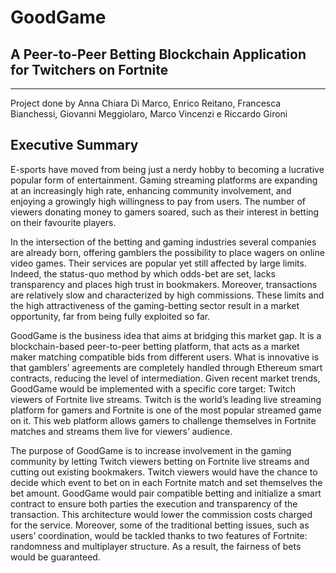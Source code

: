 # GoodGame
## A Peer-to-Peer Betting Blockchain Application for Twitchers on Fortnite
-----------------------
Project done by Anna Chiara Di Marco, Enrico Reitano, Francesca Bianchessi, Giovanni Meggiolaro, Marco Vincenzi e Riccardo Gironi

## Executive Summary 
E-sports have moved from being just a nerdy hobby to becoming a lucrative popular form of entertainment. Gaming streaming platforms are expanding at an increasingly high rate, enhancing community involvement, and enjoying a growingly high willingness to pay from users. The number of viewers donating money to gamers soared, such as their interest in betting on their favourite players.

In the intersection of the betting and gaming industries several companies are already born, offering gamblers the possibility to place wagers on online video games. Their services are popular yet still affected by large limits. Indeed, the status-quo method by which odds-bet are set, lacks transparency and places high trust in bookmakers. Moreover, transactions are relatively slow and characterized by high commissions. These limits and the high attractiveness of the gaming-betting sector result in a market opportunity, far from being fully exploited so far. 

GoodGame is the business idea that aims at bridging this market gap. It is a blockchain-based peer-to-peer betting platform, that acts as a market maker matching compatible bids from different users. What is innovative is that gamblers’ agreements are completely handled through Ethereum smart contracts, reducing the level of intermediation. Given recent market trends, GoodGame would be implemented with a specific core target: Twitch viewers of Fortnite live streams. Twitch is the world’s leading live streaming platform for gamers and Fortnite is one of the most popular streamed game on it. This web platform allows gamers to challenge themselves in Fortnite matches and streams them live for viewers’ audience. 

The purpose of GoodGame is to increase involvement in the gaming community by letting Twitch viewers betting on Fortnite live streams and cutting out existing bookmakers. Twitch viewers would have the chance to decide which event to bet on in each Fortnite match and set themselves the bet amount. GoodGame would pair compatible betting and initialize a smart contract to ensure both parties the execution and transparency of the transaction. This architecture would lower the commission costs charged for the service. Moreover, some of the traditional betting issues, such as users’ coordination, would be tackled thanks to two features of Fortnite: randomness and multiplayer structure. As a result, the fairness of bets would be guaranteed. 
